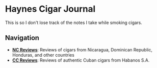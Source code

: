 # Haynes Cigar Journal

This is so I don't lose track of the notes I take while smoking cigars. 

## Navigation

- **[NC Reviews](nc-reviews/)**: Reviews of cigars from Nicaragua, Dominican Republic, Honduras, and other countries
- **[CC Reviews](cc-reviews/)**: Reviews of authentic Cuban cigars from Habanos S.A.
